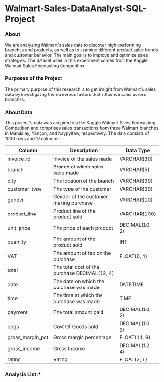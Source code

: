 # Walmart-Sales-DataAnalyst-SQL-Project

### **About**

We are analyzing Walmart's sales data to discover high-performing branches and products, as well as to examine different product sales trends and customer behavior. The main goal is to improve and optimize sales strategies. The dataset used in this experiment comes from the Kaggle Walmart Sales Forecasting Competition.


### **Purposes of the Project**

The primary purpose of this research is to get insight from Walmart's sales data by investigating the numerous factors that influence sales across branches.


### **About Data**

This project's data was acquired via the Kaggle Walmart Sales Forecasting Competition and comprises sales transactions from three Walmart branches in Mandalay, Yangon, and Naypyitaw, respectively. The data consists of 1000 rows and 17 columns:


| Column | Description | Data Type |
| -------|-------------| --------- |
| invoice_id | Invoice of the sales made |	VARCHAR(30) |
|branch|Branch at which sales were made|	VARCHAR(5)|
|city	|The location of the branch	|VARCHAR(30)|
|customer_type|	The type of the customer	|VARCHAR(30)|
|gender|	Gender of the customer making purchase	|VARCHAR(10)|
|product_line|	Product line of the product sold	|VARCHAR(100)|
|unit_price|	The price of each product	|DECIMAL(10, 2)|
|quantity|	The amount of the product sold	|INT|
|VAT	|The amount of tax on the purchase	|FLOAT(6, 4)|
|total	|The total cost of the purchase	DECIMAL(12, 4)|
|date	|The date on which the purchase was made|	DATETIME|
|time|	The time at which the purchase was made|	TIME|
|payment	|The total amount paid	|DECIMAL(10, 2)|
|cogs|	Cost Of Goods sold	|DECIMAL(10, 2)|
|gross_margin_pct|	Gross margin percentage|	FLOAT(11, 9)|
|gross_income	|Gross Income|	DECIMAL(12, 4)|
|rating	|Rating|	FLOAT(2, 1)|


### **Analysis List:***

